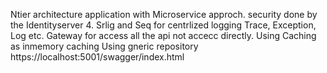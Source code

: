 Ntier architecture application with Microservice approch.
security done by the Identityserver 4.
Srlig and Seq for centrlized logging Trace, Exception, Log etc.
Gateway for access all the api not accecc directly.
Using Caching as inmemory caching
Using gneric repository
https://localhost:5001/swagger/index.html

